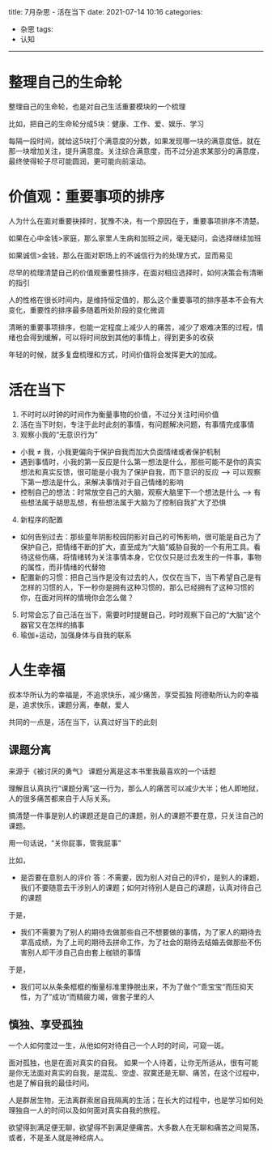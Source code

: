 title: 7月杂思 - 活在当下
date: 2021-07-14 10:16
categories:
- 杂思
tags:
- 认知
---

# 整理自己的生命轮
整理自己的生命轮，也是对自己生活重要模块的一个梳理

比如，把自己的生命轮分成5块：健康、工作、爱、娱乐、学习

每隔一段时间，就给这5块打个满意度的分数，如果发现哪一块的满意度低，就在那一块增加关注，提升满意度。关注综合满意度，而不过分追求某部分的满意度，最终使得轮子尽可能圆润，更可能向前滚动。

# 价值观：重要事项的排序

人为什么在面对重要抉择时，犹豫不决，有一个原因在于，重要事项排序不清楚。

如果在心中金钱>家庭，那么家里人生病和加班之间，毫无疑问，会选择继续加班

如果诚信>金钱，那么在面对职场上的不诚信行为的处理方式，显而易见

尽早的梳理清楚自己的价值观重要性排序，在面对相应选择时，如何决策会有清晰的指引

人的性格在很长时间内，是维持恒定值的，那么这个重要事项的排序基本不会有大变化，重要性的排序最多随着所处阶段的变化微调

清晰的重要事项排序，也能一定程度上减少人的痛苦，减少了艰难决策的过程，情绪也会得到缓解，可以将时间放到其他的事情上，得到更多的收获

年轻的时候，就多复盘梳理和方式，时间价值将会发挥更大的加成。


# 活在当下
1. 不时时以时钟的时间作为衡量事物的价值，不过分关注时间价值
2. 活在当下时刻，专注于此时此刻的事情，有问题解决问题，有事情完成事情
3. 观察小我的“无意识行为”
  - 小我 ≠ 我，小我更偏向于保护自我而加大负面情绪或者保护机制
  - 遇到事情时，小我的第一反应是什么第一想法是什么，那些可能不是你的真实想法和真实反馈，很可能是小我为了保护自我，而下意识的反应  --> 可以观察下第一想法是什么，来解决事情对于自己情绪的影响
  - 控制自己的想法：时常放空自己的大脑，观察大脑里下一个想法是什么  --> 有些想法属于胡思乱想，有些想法属于大脑为了控制自我扩大了恐惧
4. 新程序的配置
  - 如何告别过去：那些童年阴影校园阴影对自己的可怖影响，很可能是自己为了保护自己，把情绪不断的扩大，直至成为“大脑”威胁自我的一个有用工具。看待这些伤痛，将情绪转为关注事情本身，它仅仅只是过去发生的一件事，事物的属性，而非情绪的代替物
  - 配置新的习惯：把自己当作是没有过去的人，仅仅在当下，当下希望自己是有怎样的习惯的人，下一秒你是拥有这种习惯的，那么已经拥有了这种习惯的你，在面对同样的情境你会怎么做？

5. 时常会忘了自己活在当下，需要时时提醒自己，时时观察下自己的“大脑”这个器官又在怎样的搞事
6. 瑜伽+运动，加强身体与自我的联系

# 人生幸福
叔本华所认为的幸福是，不追求快乐，减少痛苦，享受孤独
阿德勒所认为的幸福是，追求快乐，课题分离，奉献，爱人

共同的一点是，活在当下，认真过好当下的此刻

## 课题分离
来源于《被讨厌的勇气》
课题分离是这本书里我最喜欢的一个话题

理解且认真执行“课题分离”这一行为，那么人的痛苦可以减少大半；他人即地狱，人的很多痛苦都来自于人际关系。

搞清楚一件事是别人的课题还是自己的课题，别人的课题不要在意，只关注自己的课题。

用一句话说，“关你屁事，管我屁事”

比如，
- 是否要在意别人的评价
答：不需要，因为别人对自己的评价，是别人的课题，我们不要随意去干涉别人的课题；如何对待别人是自己的课题，认真对待自己的课题

于是，
- 我们不需要为了别人的期待去做那些自己不想要做的事情，为了家人的期待去拿高成绩，为了上司的期待去拼命工作，为了社会的期待去结婚去做那些不伤害别人却干涉自己自由套上枷锁的事情

于是，
- 我们可以从条条框框的衡量标准里挣脱出来，不为了做个”乖宝宝“而压抑天性，为了”成功“而精疲力竭，做套子里的人


## 慎独、享受孤独
一个人如何度过一生，从他如何对待自己一个人时的时间，可窥一斑。

面对孤独，也是在面对真实的自我。
如果一个人待着，让你无所适从，很有可能是你无法面对真实的自我，是混乱、空虚、寂寞还是无聊、痛苦，在这个过程中，也是了解自我的最佳时间。

人是群居生物，无法离群索居自我隔离的生活；在长大的过程中，也是学习如何处理独自一人的时间以及如何面对真实自我的旅程。

欲望得到满足便无聊，欲望得不到满足便痛苦。大多数人在无聊和痛苦之间晃荡，或者，不是圣人就是神经病人。
















































